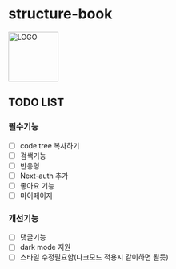 # structure-book

<img width="100" alt="LOGO" src="https://user-images.githubusercontent.com/64346737/224542549-df85efa8-072f-4d31-9e55-614228b746f8.png">

## TODO LIST

### 필수기능

- [ ] code tree 복사하기
- [ ] 검색기능
- [ ] 반응형
- [ ] Next-auth 추가
- [ ] 좋아요 기능
- [ ] 마이페이지

### 개선기능

- [ ] 댓글기능
- [ ] dark mode 지원
- [ ] 스타일 수정필요함(다크모드 적용시 같이하면 될듯)
